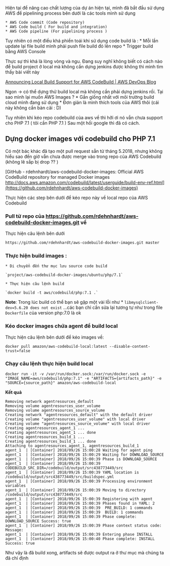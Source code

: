 Hiện tại để nâng cao chất lượng của dự án hiện tại, mình đã bắt đầu sử dụng AWS để pipelining process bên dưới là các tools mình sử dụng

	* AWS Code commit (Code repository)
	* AWS Code build ( For build and integration)
	* AWS Code pipeline (For pipelining process )

Tuy nhiên có một  điều khá phiền toái khi sử dụng code build là : 
	* Mỗi lần update lại file build mình phải push file build đó lên repo
	* Trigger build bằng AWS Console 

Thực sự thì khá là lòng vòng và ngu. Đang suy nghĩ không biết có cách nào để build project ở local mà không cần dựng jenkins được không thì mình tìm thấy bài viết này 

[Announcing Local Build Support for AWS CodeBuild | AWS DevOps Blog](https://aws.amazon.com/blogs/devops/announcing-local-build-support-for-aws-codebuild/)

Ngon -> có thể dựng thử build local mà không cần phải dựng jenkins rồi.
Tại sao mình lại muốn AWS Images ?
	* Gần giống nhất với môi trường build cloud mình đang sử dụng 
	* Đơn giản là mình thích tools của AWS thôi (cái này không cần bàn cãi : D)

Tuy nhiên khi kéo repo codebuild của aws về thì hỡi ơi nó vẫn chưa support cho PHP 7.1 ( tôi cần PHP 7.1 ) 
Sau một hồi google thì đã có cách.

## Dựng docker images với codebuild cho PHP 7.1
Có một bác khác đã tạo một pull request sẵn từ tháng 5.2018, nhưng không hiểu sao đến giờ vẫn chưa được merge vào trong repo của AWS Codebuild (không lẽ sắp bị drop ?? )

[GitHub - rdehnhardt/aws-codebuild-docker-images: Official AWS CodeBuild repository for managed Docker images http://docs.aws.amazon.com/codebuild/latest/userguide/build-env-ref.html](https://github.com/rdehnhardt/aws-codebuild-docker-images)

Thực hiện các step bên dưới để kéo repo này về local repo của AWS Codebuild

### Pull từ repo của https://github.com/rdehnhardt/aws-codebuild-docker-images.git về 
Thực hiện câu lệnh bên dưới
```bash
https://github.com/rdehnhardt/aws-codebuild-docker-images.git master
```


### Thực hiện build images :

	* Di chuyển đến thư mục lưu source code build 
	
	`project/aws-codebuild-docker-images/ubuntu/php/7.1`
    
	* Thực hiện câu lệnh build
	
	`docker build -t aws/codebuild/php:7.1 .`

**Note**:
Trong lúc build có thể bạn sẽ gặp một vài lỗi như 
	* `libmysqlclient-dev=5.6.20 does not exist` ...các bạn chỉ cần sửa lại tương tự như trong file `Dockerfile` của version php:7.0 là ok

### Kéo docker images chứa agent để build local
Thực hiện câu lệnh bên dưới để kéo images về:
```
docker pull amazon/aws-codebuild-local:latest --disable-content-trust=false
```

### Chạy câu lệnh thực hiện build local

```
docker run -it -v /var/run/docker.sock:/var/run/docker.sock -e "IMAGE_NAME=aws/codebuild/php:7.1" -e "ARTIFACTS={artifacts_path}" -e "SOURCE={source_path}" amazon/aws-codebuild-local
```

**Kết quả**
```
Removing network agentresources_default
Removing volume agentresources_user_volume
Removing volume agentresources_source_volume
Creating network "agentresources_default" with the default driver
Creating volume "agentresources_user_volume" with local driver
Creating volume "agentresources_source_volume" with local driver
Creating agentresources_agent_1 ...
Creating agentresources_agent_1 ... done
Creating agentresources_build_1 ...
Creating agentresources_build_1 ... done
Attaching to agentresources_agent_1, agentresources_build_1
agent_1  | [Container] 2018/09/26 15:00:28 Waiting for agent ping
agent_1  | [Container] 2018/09/26 15:00:29 Waiting for DOWNLOAD_SOURCE
agent_1  | [Container] 2018/09/26 15:00:39 Phase is DOWNLOAD_SOURCE
agent_1  | [Container] 2018/09/26 15:00:39 CODEBUILD_SRC_DIR=/codebuild/output/src438773449/src
agent_1  | [Container] 2018/09/26 15:00:39 YAML location is /codebuild/output/src438773449/src/buildspec.yml
agent_1  | [Container] 2018/09/26 15:00:39 Processing environment variables
agent_1  | [Container] 2018/09/26 15:00:39 Moving to directory /codebuild/output/src438773449/src
agent_1  | [Container] 2018/09/26 15:00:39 Registering with agent
agent_1  | [Container] 2018/09/26 15:00:39 Phases found in YAML: 2
agent_1  | [Container] 2018/09/26 15:00:39  PRE_BUILD: 1 commands
agent_1  | [Container] 2018/09/26 15:00:39  BUILD: 1 commands
agent_1  | [Container] 2018/09/26 15:00:39 Phase complete: DOWNLOAD_SOURCE Success: true
agent_1  | [Container] 2018/09/26 15:00:39 Phase context status code:  Message:
agent_1  | [Container] 2018/09/26 15:00:39 Entering phase INSTALL
agent_1  | [Container] 2018/09/26 15:00:40 Phase complete: INSTALL Success: true
```

Như vậy là đã build xong, artifacts sẽ được output ra ở thư mục mà chúng ta đã chỉ định